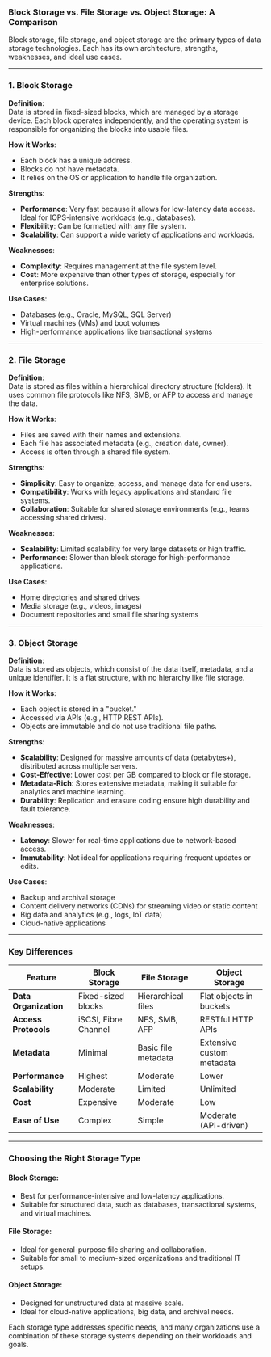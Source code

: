 ### Block Storage vs. File Storage vs. Object Storage: A Comparison

Block storage, file storage, and object storage are the primary types of data storage technologies. Each has its own architecture, strengths, weaknesses, and ideal use cases.

---

### **1. Block Storage**

**Definition**:  
Data is stored in fixed-sized blocks, which are managed by a storage device. Each block operates independently, and the operating system is responsible for organizing the blocks into usable files.

**How it Works**:  
- Each block has a unique address.
- Blocks do not have metadata.
- It relies on the OS or application to handle file organization.

**Strengths**:
- **Performance**: Very fast because it allows for low-latency data access. Ideal for IOPS-intensive workloads (e.g., databases).
- **Flexibility**: Can be formatted with any file system.
- **Scalability**: Can support a wide variety of applications and workloads.

**Weaknesses**:
- **Complexity**: Requires management at the file system level.
- **Cost**: More expensive than other types of storage, especially for enterprise solutions.

**Use Cases**:
- Databases (e.g., Oracle, MySQL, SQL Server)
- Virtual machines (VMs) and boot volumes
- High-performance applications like transactional systems

---

### **2. File Storage**

**Definition**:  
Data is stored as files within a hierarchical directory structure (folders). It uses common file protocols like NFS, SMB, or AFP to access and manage the data.

**How it Works**:  
- Files are saved with their names and extensions.
- Each file has associated metadata (e.g., creation date, owner).
- Access is often through a shared file system.

**Strengths**:
- **Simplicity**: Easy to organize, access, and manage data for end users.
- **Compatibility**: Works with legacy applications and standard file systems.
- **Collaboration**: Suitable for shared storage environments (e.g., teams accessing shared drives).

**Weaknesses**:
- **Scalability**: Limited scalability for very large datasets or high traffic.
- **Performance**: Slower than block storage for high-performance applications.

**Use Cases**:
- Home directories and shared drives
- Media storage (e.g., videos, images)
- Document repositories and small file sharing systems

---

### **3. Object Storage**

**Definition**:  
Data is stored as objects, which consist of the data itself, metadata, and a unique identifier. It is a flat structure, with no hierarchy like file storage.

**How it Works**:  
- Each object is stored in a "bucket."
- Accessed via APIs (e.g., HTTP REST APIs).
- Objects are immutable and do not use traditional file paths.

**Strengths**:
- **Scalability**: Designed for massive amounts of data (petabytes+), distributed across multiple servers.
- **Cost-Effective**: Lower cost per GB compared to block or file storage.
- **Metadata-Rich**: Stores extensive metadata, making it suitable for analytics and machine learning.
- **Durability**: Replication and erasure coding ensure high durability and fault tolerance.

**Weaknesses**:
- **Latency**: Slower for real-time applications due to network-based access.
- **Immutability**: Not ideal for applications requiring frequent updates or edits.

**Use Cases**:
- Backup and archival storage
- Content delivery networks (CDNs) for streaming video or static content
- Big data and analytics (e.g., logs, IoT data)
- Cloud-native applications

---

### **Key Differences**

| Feature               | Block Storage              | File Storage                | Object Storage               |
|-----------------------|----------------------------|-----------------------------|------------------------------|
| **Data Organization** | Fixed-sized blocks         | Hierarchical files          | Flat objects in buckets      |
| **Access Protocols**  | iSCSI, Fibre Channel       | NFS, SMB, AFP               | RESTful HTTP APIs            |
| **Metadata**          | Minimal                   | Basic file metadata         | Extensive custom metadata    |
| **Performance**       | Highest                   | Moderate                    | Lower                        |
| **Scalability**       | Moderate                  | Limited                     | Unlimited                    |
| **Cost**              | Expensive                 | Moderate                    | Low                          |
| **Ease of Use**       | Complex                   | Simple                      | Moderate (API-driven)        |

---

### **Choosing the Right Storage Type**

#### **Block Storage**:
- Best for performance-intensive and low-latency applications.
- Suitable for structured data, such as databases, transactional systems, and virtual machines.

#### **File Storage**:
- Ideal for general-purpose file sharing and collaboration.
- Suitable for small to medium-sized organizations and traditional IT setups.

#### **Object Storage**:
- Designed for unstructured data at massive scale.
- Ideal for cloud-native applications, big data, and archival needs.

Each storage type addresses specific needs, and many organizations use a combination of these storage systems depending on their workloads and goals.
